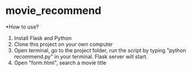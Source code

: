# movie_recommend

*How to use?

1. Install Flask and Python
2. Clone this project on your own computer
3. Open terminal, go to the project folder, run the script by typing "python recommend.py" in your terminal. Flask server will start.
4. Open "form.html", search a movie title 
